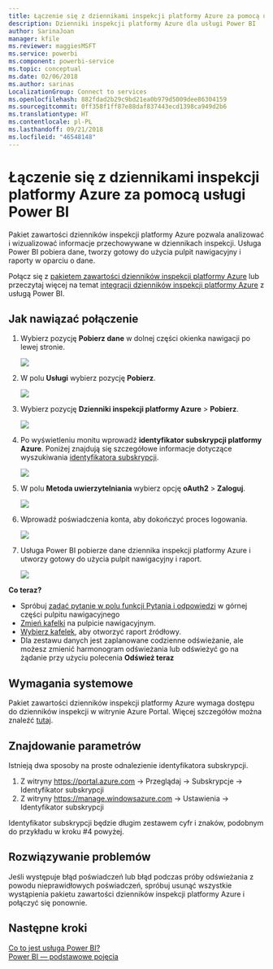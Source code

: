```yaml
---
title: Łączenie się z dziennikami inspekcji platformy Azure za pomocą usługi Power BI
description: Dzienniki inspekcji platformy Azure dla usługi Power BI
author: SarinaJoan
manager: kfile
ms.reviewer: maggiesMSFT
ms.service: powerbi
ms.component: powerbi-service
ms.topic: conceptual
ms.date: 02/06/2018
ms.author: sarinas
LocalizationGroup: Connect to services
ms.openlocfilehash: 882fdad2b29c9bd21ea0b979d5009dee86304159
ms.sourcegitcommit: 0ff358f1ff87e88daf837443ecd1398ca949d2b6
ms.translationtype: HT
ms.contentlocale: pl-PL
ms.lasthandoff: 09/21/2018
ms.locfileid: "46548148"
---
```

# <a name="connect-to-azure-audit-logs-with-power-bi"></a>Łączenie się z dziennikami inspekcji platformy Azure za pomocą usługi Power BI
Pakiet zawartości dzienników inspekcji platformy Azure pozwala analizować i wizualizować informacje przechowywane w dziennikach inspekcji. Usługa Power BI pobiera dane, tworzy gotowy do użycia pulpit nawigacyjny i raporty w oparciu o dane.

Połącz się z [pakietem zawartości dzienników inspekcji platformy Azure](https://app.powerbi.com/getdata/services/azure-audit-logs) lub przeczytaj więcej na temat [integracji dzienników inspekcji platformy Azure](https://powerbi.microsoft.com/integrations/azure-audit-logs) z usługą Power BI.

## <a name="how-to-connect"></a>Jak nawiązać połączenie
1. Wybierz pozycję **Pobierz dane** w dolnej części okienka nawigacji po lewej stronie.  
   
    ![](media/service-connect-to-azure-audit-logs/getdata.png)
2. W polu **Usługi** wybierz pozycję **Pobierz**.  
   
    ![](media/service-connect-to-azure-audit-logs/services.png) 
3. Wybierz pozycję **Dzienniki inspekcji platformy Azure** > **Pobierz**.  
   
   ![](media/service-connect-to-azure-audit-logs/azureauditlogs.png)
4. Po wyświetleniu monitu wprowadź **identyfikator subskrypcji platformy Azure**. Poniżej znajdują się szczegółowe informacje dotyczące wyszukiwania [identyfikatora subskrypcji](#FindingParams).   
   
    ![](media/service-connect-to-azure-audit-logs/parameters.png)
5. W polu **Metoda uwierzytelniania** wybierz opcję **oAuth2** \> **Zaloguj**.
   
    ![](media/service-connect-to-azure-audit-logs/creds.png)
6. Wprowadź poświadczenia konta, aby dokończyć proces logowania.
   
    ![](media/service-connect-to-azure-audit-logs/login.png)
7. Usługa Power BI pobierze dane dziennika inspekcji platformy Azure i utworzy gotowy do użycia pulpit nawigacyjny i raport. 
   
    ![](media/service-connect-to-azure-audit-logs/dashboard.png)

**Co teraz?**

* Spróbuj [zadać pytanie w polu funkcji Pytania i odpowiedzi](consumer/end-user-q-and-a.md) w górnej części pulpitu nawigacyjnego
* [Zmień kafelki](service-dashboard-edit-tile.md) na pulpicie nawigacyjnym.
* [Wybierz kafelek](consumer/end-user-tiles.md), aby otworzyć raport źródłowy.
* Dla zestawu danych jest zaplanowane codzienne odświeżanie, ale możesz zmienić harmonogram odświeżania lub odświeżyć go na żądanie przy użyciu polecenia **Odśwież teraz**

## <a name="system-requirements"></a>Wymagania systemowe
Pakiet zawartości dzienników inspekcji platformy Azure wymaga dostępu do dzienników inspekcji w witrynie Azure Portal. Więcej szczegółów można znaleźć [tutaj](https://azure.microsoft.com/documentation/articles/insights-debugging-with-events/).

<a name="FindingParams"></a>

## <a name="finding-parameters"></a>Znajdowanie parametrów
Istnieją dwa sposoby na proste odnalezienie identyfikatora subskrypcji.

1. Z witryny https://portal.azure.com -&gt; Przeglądaj -&gt; Subskrypcje -&gt; Identyfikator subskrypcji
2. Z witryny https://manage.windowsazure.com -&gt; Ustawienia -&gt; Identyfikator subskrypcji

Identyfikator subskrypcji będzie długim zestawem cyfr i znaków, podobnym do przykładu w kroku \#4 powyżej. 

## <a name="troubleshooting"></a>Rozwiązywanie problemów
Jeśli występuje błąd poświadczeń lub błąd podczas próby odświeżania z powodu nieprawidłowych poświadczeń, spróbuj usunąć wszystkie wystąpienia pakietu zawartości dzienników inspekcji platformy Azure i połączyć się ponownie.

## <a name="next-steps"></a>Następne kroki
[Co to jest usługa Power BI?](power-bi-overview.md)  
[Power BI — podstawowe pojęcia](consumer/end-user-basic-concepts.md)  

